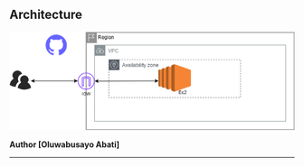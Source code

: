 

## Architecture

![AWS Architecture Diagram](Ec2.png)









**Author
[Oluwabusayo Abati]**

****












